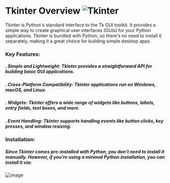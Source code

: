 # Tkinter Overview     ![Tkinter](https://github.com/user-attachments/assets/486b5a90-d5f3-472a-9a03-dbf80023003b)

Tkinter is Python's standard interface to the Tk GUI toolkit. It provides a simple way to create graphical user interfaces (GUIs) for your Python applications. 
Tkinter is bundled with Python, so there's no need to install it separately, making it a great choice for building simple desktop apps.

### Key Features:
##### . Simple and Lightweight: Tkinter provides a straightforward API for building basic GUI applications.
##### . Cross-Platform Compatibility: Tkinter applications run on Windows, macOS, and Linux.
##### . Widgets: Tkinter offers a wide range of widgets like buttons, labels, entry fields, text boxes, and more.
##### . Event Handling: Tkinter supports handling events like button clicks, key presses, and window resizing.

### Installation:
##### Since Tkinter comes pre-installed with Python, you don’t need to install it manually. However, if you're using a minimal Python installation, you can install it via:
![image](https://github.com/user-attachments/assets/72cd2464-f9ea-47bb-8db2-d8e3f07a7a08)


